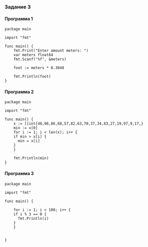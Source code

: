 ### Задание 3
#### Программа 1
```text
package main

import "fmt"

func main() {
    fmt.Print("Enter amount meters: ")
    var meters float64
    fmt.Scanf("%f", &meters)

    foot := meters * 0.3048

    fmt.Println(foot)    
}
```
#### Программа 2
```text
package main

import "fmt"

func main() {
    x := []int{48,96,86,68,57,82,63,70,37,34,83,27,19,97,9,17,}
    min := x[0]
    for i := 1; i < len(x); i++ {
	if min > x[i] {
	  min = x[i]
	}
    } 

    fmt.Println(min)    
}
```
#### Программа 3

```text
package main

import "fmt"

func main() {
    
    for i := 1; i < 100; i++ {
	if i % 3 == 0 {
	  fmt.Println(i) 
	}
    } 

       
}
```
